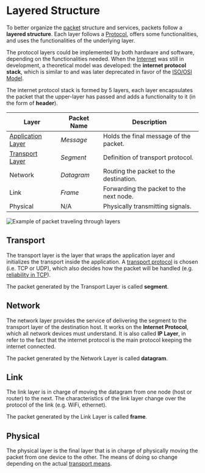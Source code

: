# Layered Structure

To better organize the [packet](/Systems%20and%20Networking/Unit%202/Packets/Packet.md) structure and services, packets follow a **layered structure**. Each layer follows a [Protocol](/Systems%20and%20Networking/Unit%202/Protocols.md), offers some functionalities, and uses the functionalities of the underlying layer.

The protocol layers could be implemented by both hardware and software, depending on the functionalities needed. When the [Internet](Systems%20and%20Networking/Unit%202/Networks.md#Internet) was still in development, a theoretical model was developed: the **internet protocol stack**, which is similar to and was later deprecated in favor of the [ISO/OSI Model](/Systems%20and%20Networking/Unit%202/Packets/ISO-OSI%20Model.md).

The internet protocol stack is formed by 5 layers, each layer encapsulates the packet that the upper-layer has passed and adds a functionality to it (in the form of **header**).

| **Layer**                                                                                | **Packet Name** | **Description**                         |
| ---------------------------------------------------------------------------------------- | --------------- | --------------------------------------- |
| [Application Layer](/Systems%20and%20Networking/Unit%202/Packets/Application%20Layer.md) | *Message*       | Holds the final message of the packet.  |
| [Transport Layer](/Systems%20and%20Networking/Unit%202/Packets/Transport%20Layer.md)     | *Segment*       | Definition of transport protocol.       |
| Network                                                                                  | *Datagram*      | Routing the packet to the destination.  |
| Link                                                                                     | *Frame*         | Forwarding the packet to the next node. |
| Physical                                                                                 | N/A             | Physically transmitting signals.        |

![Example of packet traveling through layers](?TK)

## Transport

The transport layer is the layer that wraps the application layer and initializes the transport inside the application. A [transport protocol](?TK) is chosen (i.e. TCP or UDP), which also decides how the packet will be handled (e.g. [reliability in TCP](?TK)).

The packet generated by the Transport Layer is called **segment**.

## Network

The network layer provides the service of delivering the segment to the transport layer of the destination host. It works on the **Internet Protocol**, which all network devices must understand. It is also called **IP Layer**, in refer to the fact that the internet protocol is the main protocol keeping the internet connected.

The packet generated by the Network Layer is called **datagram**.

## Link

The link layer is in charge of moving the datagram from one node (host or router) to the next. The characteristics of the link layer change over the protocol of the link (e.g. WiFi, ethernet).

The packet generated by the Link Layer is called **frame**.

## Physical

The physical layer is the final layer that is in charge of physically moving the packet from one device to the other. The means of doing so change depending on the actual [transport means](/Systems%20and%20Networking/Unit%202/Transport%20Means.md).
